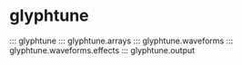 # glyphtune

::: glyphtune
::: glyphtune.arrays
::: glyphtune.waveforms
::: glyphtune.waveforms.effects
::: glyphtune.output